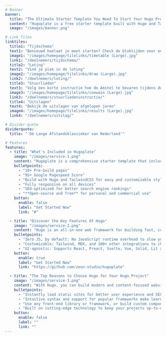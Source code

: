 ```yaml
---
# Banner
banner:
  title: "The Ultimate Starter Template You Need To Start Your Hugo Project"
  content: "Hugoplate is a free starter template built with Hugo and TailwindCSS, providing everything you need to jumpstart your Hugo project and save valuable time."
  image: "/images/banner.png"

# Link Tiles
linktiles:
  title1: "Tijdschema"
  text1: "Benieuwd hoelaat je moet starten? Check de bloktijden voor een indicatie"
  image1: "/images/homepage/tilelinks/timetable (Large).jpg"
  link1: "/deelnemers/tijdschema/"
  title2: "Loting"
  text2: "Vind je plek in de loting"
  image2: "/images/homepage/tilelinks/draw (Large).jpg"
  link2: "/deelnemers/loting/"
  title3: "Stuurlieden"
  text3: "Volg een korte instructie hoe de Amstel te bevaren tijdens de Head"
  image3: "/images/homepage/tilelinks/coxwain (Large).jpg"
  link3: "/deelnemers/stuurliedeninstructie/"
  title4: "Uitslagen"
  text4: "Bekijk de uitslagen van afgelopen jaren"
  image4: "/images/homepage/tilelinks/results (Large).jpg"
  link4: "/deelnemers/uitslag/"

# Divider-quote
dividerquote:
  title: "'Dè Lange Afstandsklassieker van Nederland'"

# Features
features:
  - title: "What's Included in Hugoplate"
    image: "/images/service-1.png"
    content: "Hugoplate is a comprehensive starter template that includes everything you need to get started with your Hugo project. What's Included in Hugoplate"
    bulletpoints:
      - "10+ Pre-build pages"
      - "95+ Google Pagespeed Score"
      - "Build with Hugo and TailwindCSS for easy and customizable styling"
      - "Fully responsive on all devices"
      - "SEO-optimized for better search engine rankings"
      - "**Open-source and free** for personal and commercial use"
    button:
      enable: false
      label: "Get Started Now"
      link: "#"

  - title: "Discover the Key Features Of Hugo"
    image: "/images/service-2.png"
    content: "Hugo is an all-in-one web framework for building fast, content-focused websites. It offers a range of exciting features for developers and website creators. Some of the key features are:"
    bulletpoints:
      - "Zero JS, by default: No JavaScript runtime overhead to slow you down."
      - "Customizable: Tailwind, MDX, and 100+ other integrations to choose from."
      - "UI-agnostic: Supports React, Preact, Svelte, Vue, Solid, Lit and more."
    button:
      enable: true
      label: "Get Started Now"
      link: "https://github.com/zeon-studio/hugoplate"

  - title: "The Top Reasons to Choose Hugo for Your Hugo Project"
    image: "/images/service-3.png"
    content: "With Hugo, you can build modern and content-focused websites without sacrificing performance or ease of use."
    bulletpoints:
      - "Instantly load static sites for better user experience and SEO."
      - "Intuitive syntax and support for popular frameworks make learning and using Hugo a breeze."
      - "Use any front-end library or framework, or build custom components, for any project size."
      - "Built on cutting-edge technology to keep your projects up-to-date with the latest web standards."
    button:
      enable: false
      label: ""
      link: ""
---
```

